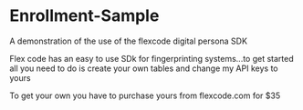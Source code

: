 # Enrollment-Sample
A demonstration of the use of the flexcode digital persona SDK 

Flex code has an easy to use SDk for fingerprinting systems...to get started all you need to do is create your own tables and change my API keys to yours


To get your own you have to purchase yours from flexcode.com for $35 
